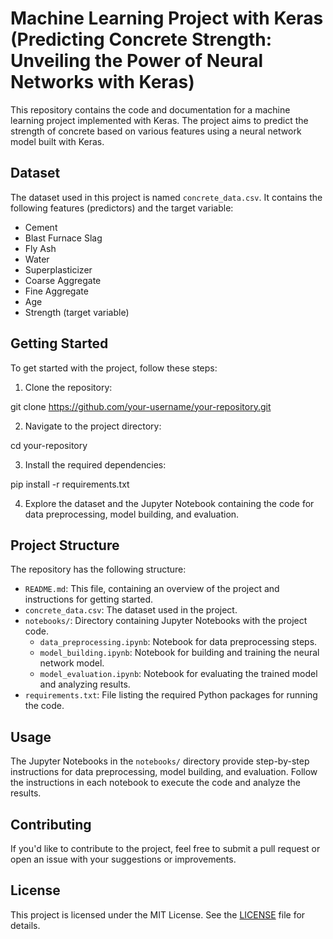 # Machine Learning Project with Keras (Predicting Concrete Strength: Unveiling the Power of Neural Networks with Keras)

This repository contains the code and documentation for a machine learning project implemented with Keras. The project aims to predict the strength of concrete based on various features using a neural network model built with Keras.

## Dataset

The dataset used in this project is named `concrete_data.csv`. It contains the following features (predictors) and the target variable:

- Cement
- Blast Furnace Slag
- Fly Ash
- Water
- Superplasticizer
- Coarse Aggregate
- Fine Aggregate
- Age
- Strength (target variable)

## Getting Started

To get started with the project, follow these steps:

1. Clone the repository:
   
git clone https://github.com/your-username/your-repository.git

2. Navigate to the project directory:

cd your-repository


3. Install the required dependencies:

pip install -r requirements.txt


4. Explore the dataset and the Jupyter Notebook containing the code for data preprocessing, model building, and evaluation.

## Project Structure

The repository has the following structure:

- `README.md`: This file, containing an overview of the project and instructions for getting started.
- `concrete_data.csv`: The dataset used in the project.
- `notebooks/`: Directory containing Jupyter Notebooks with the project code.
    - `data_preprocessing.ipynb`: Notebook for data preprocessing steps.
    - `model_building.ipynb`: Notebook for building and training the neural network model.
    - `model_evaluation.ipynb`: Notebook for evaluating the trained model and analyzing results.
- `requirements.txt`: File listing the required Python packages for running the code.

## Usage

The Jupyter Notebooks in the `notebooks/` directory provide step-by-step instructions for data preprocessing, model building, and evaluation. Follow the instructions in each notebook to execute the code and analyze the results.

## Contributing

If you'd like to contribute to the project, feel free to submit a pull request or open an issue with your suggestions or improvements.

## License

This project is licensed under the MIT License. See the [LICENSE](LICENSE) file for details.




